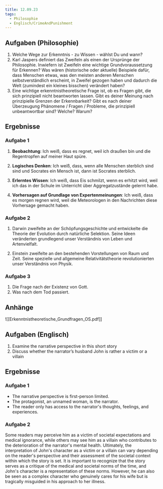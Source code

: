 ```yaml
---
title: 12.09.23
tags:
  - Philosophie
  - Englisch/CrimeAndPunishment
---
```


## Aufgaben (Philosophie)

1. Welche Wege zur Erkenntnis - zu Wissen - wählst Du und wann?
2. Karl Jaspers definiert das Zweifeln als einen der Ursprünge der Philosophie. Inwiefern ist Zweifeln eine wichtige Grundvoraussetzung für Erkennen? Was wären (historische oder aktuelle) Beispiele dafür, dass Menschen etwas, was den meisten anderen Menschen selbstverständlich erscheint, in Zweifel gezogen haben und dadurch die Welt (zumindest ein kleines bisschen) verändert haben?
3. Eine wichtige erkenntnistheoretische Frage ist, ob es Fragen gibt, die sich prinzipiell nicht beantworten lassen. Gibt es deiner Meinung nach prinzipielle Grenzen der Erkennbarkeit? Gibt es nach deiner Überzeugung Phänomene / Fragen / Probleme, die prinzipiell unbeantwortbar sind? Welche? Warum?

## Ergebnisse

### Aufgabe 1

1. **Beobachtung**: Ich weiß, dass es regnet, weil ich draußen bin und die Regentropfen auf meiner Haut spüre.
    
2. **Logisches Denken**: Ich weiß, dass, wenn alle Menschen sterblich sind sind und Socrates ein Mensch ist, dann ist Socrates sterblich.
    
3. **Erlerntes Wissen**: Ich weiß, dass Eis schmilzt, wenn es erhitzt wird, weil ich das in der Schule im Unterricht über Aggregatzustände gelernt habe.
    
4. **Vorhersagen auf Grundlage von Expertenmeinungen**: Ich weiß, dass es morgen regnen wird, weil die Meteorologen in den Nachrichten diese Vorhersage gemacht haben.

### Aufgabe 2

1. Darwin zweifelte an der Schöpfungsgeschichte und entwickelte die Theorie der Evolution durch natürliche Selektion. Seine Ideen veränderten grundlegend unser Verständnis von Leben und Artenvielfalt.
	
2. Einstein zweifelte an den bestehenden Vorstellungen von Raum und Zeit. Seine spezielle und allgemeine Relativitätstheorie revolutionierten unser Verständnis von Physik.

### Aufgabe 3

1. Die Frage nach der Existenz von Gott.
2. Was nach dem Tod passiert.

## Anhänge

![[Erkenntnistheoretische_Grundfragen_OS.pdf]]

## Aufgaben (Englisch)

1. Examine the narrative perspective in this short story
2. Discuss whether the narrator’s husband John is rather a victim or a villain

## Ergebnisse

### Aufgabe 1

- The narrative perspective is first-person limited.
- The protagonist, an unnamed woman, is the narrator.
- The reader only has access to the narrator's thoughts, feelings, and experiences.

### Aufgabe 2

Some readers may perceive him as a victim of societal expectations and medical ignorance, while others may see him as a villain who contributes to the deterioration of the narrator's mental health. Ultimately, the interpretation of John's character as a victim or a villain can vary depending on the reader's perspective and their assessment of the societal context within which the story is set. It is important to recognize that the story serves as a critique of the medical and societal norms of the time, and John's character is a representation of these norms. However, he can also be seen as a complex character who genuinely cares for his wife but is tragically misguided in his approach to her illness.